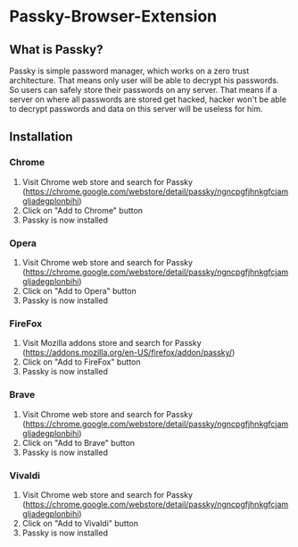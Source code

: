 # Passky-Browser-Extension
## What is Passky?
Passky is simple password manager, which works on a zero trust architecture. That means only user will be able to decrypt his passwords. So users can safely store their passwords on any server. That means if a server on where all passwords are stored get hacked, hacker won't be able to decrypt passwords and data on this server will be useless for him.

## Installation
### Chrome
1. Visit Chrome web store and search for Passky (https://chrome.google.com/webstore/detail/passky/ngncpgfjhnkgfcjamgljadegplonbihi)
2. Click on "Add to Chrome" button
3. Passky is now installed

### Opera
1. Visit Chrome web store and search for Passky (https://chrome.google.com/webstore/detail/passky/ngncpgfjhnkgfcjamgljadegplonbihi)
2. Click on "Add to Opera" button
3. Passky is now installed

### FireFox
1. Visit Mozilla addons store and search for Passky (https://addons.mozilla.org/en-US/firefox/addon/passky/)
2. Click on "Add to FireFox" button
3. Passky is now installed

### Brave
1. Visit Chrome web store and search for Passky (https://chrome.google.com/webstore/detail/passky/ngncpgfjhnkgfcjamgljadegplonbihi)
2. Click on "Add to Brave" button
3. Passky is now installed

### Vivaldi
1. Visit Chrome web store and search for Passky (https://chrome.google.com/webstore/detail/passky/ngncpgfjhnkgfcjamgljadegplonbihi)
2. Click on "Add to Vivaldi" button
3. Passky is now installed
